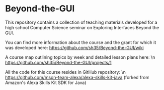 # Beyond-the-GUI

This repository contains a collection of teaching materials developed for a high school Computer Science seminar on Exploring Interfaces Beyond the GUI.  

You can find more information about the course and the grant for which it was developed here:
https://github.com/sh35/Beyond-the-GUI/wiki

A course map outlining topics by week and detailed lesson plans here: \n
https://github.com/sh35/Beyond-the-GUI/projects/1

All the code for this course resides in GitHub repository: \n
https://github.com/mson-team-alexa/alexa-skills-kit-java
(forked from Amazon's Alexa Skills Kit SDK for Java)
